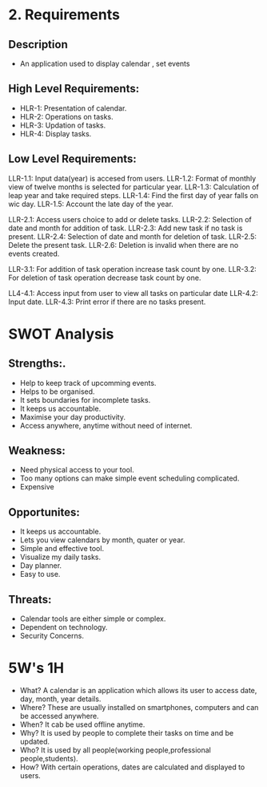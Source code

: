 # 2. Requirements

## Description
* An application used to display calendar , set events

## High Level Requirements:
* HLR-1: Presentation of calendar.
* HLR-2: Operations on tasks.
* HLR-3: Updation of tasks.
* HLR-4: Display tasks.

## Low Level Requirements:
LLR-1.1: Input data(year) is accesed from users.
LLR-1.2: Format of monthly view of twelve months is selected for particular year.
LLR-1.3: Calculation of leap year and take required steps.
LLR-1.4: Find the first day of year falls on wic day.
LLR-1.5: Account the late day of the year.

LLR-2.1: Access users choice to add or delete tasks.
LLR-2.2: Selection of date and month for addition of task.
LLR-2.3: Add new task if no task is present.
LLR-2.4: Selection of date and month for deletion of task.
LLR-2.5: Delete the present task.
LLR-2.6: Deletion is invalid when there are no events created.

LLR-3.1: For addition of task operation increase task count by one.
LLR-3.2: For deletion of task operation decrease task count by one.

LL4-4.1: Access input from user to view all tasks on particular date
LLR-4.2: Input date.
LLR-4.3: Print error if there are no tasks present.

# SWOT Analysis
## Strengths:.
* Help to keep track of upcomming events.
* Helps to be organised.
* It sets boundaries for incomplete tasks.
* It keeps us accountable.
* Maximise your day productivity.
* Access anywhere, anytime without need of internet.

## Weakness:
* Need physical access to your tool.
* Too many options can make simple event scheduling complicated.
* Expensive

## Opportunites:
* It keeps us accountable.
* Lets you view calendars by month, quater or year.
* Simple and effective tool.
* Visualize my daily tasks.
* Day planner.
* Easy to use.

## Threats:
* Calendar tools are either simple or complex.
* Dependent on technology.
* Security Concerns.


# 5W's 1H
* What? 
  A calendar is an application which allows its user to access date, day, month, year details.
* Where?
  These are usually installed on smartphones, computers and can be accessed anywhere.
* When?
  It cab be used offline anytime.
* Why?
  It is used by people to complete their tasks on time and be updated.
* Who?
  It is used by all people(working people,professional people,students).
* How?
  With certain operations, dates are calculated and displayed to users.
